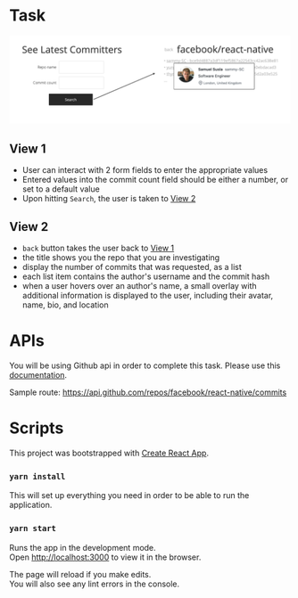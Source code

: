 # Task

![Image of UX Workflow](./src/ux-workflow.png)

## View 1
- User can interact with 2 form fields to enter the appropriate values
- Entered values into the commit count field should be either a number, or set to a default value
- Upon hitting `Search`, the user is taken to [View 2](#view-2)

## View 2
- `back` button takes the user back to [View 1](#view-1)
- the title shows you the repo that you are investigating
- display the number of commits that was requested, as a list
- each list item contains the author's username and the commit hash
- when a user hovers over an author's name, a small overlay with additional information is displayed to the user, including their avatar, name, bio, and location


# APIs

You will be using Github api in order to complete this task. Please use this [documentation](https://developer.github.com/v3/repos/commits/).

Sample route: https://api.github.com/repos/facebook/react-native/commits

# Scripts

This project was bootstrapped with [Create React App](https://github.com/facebook/create-react-app).

### `yarn install`

This will set up everything you need in order to be able to run the application.

### `yarn start`

Runs the app in the development mode.\
Open [http://localhost:3000](http://localhost:3000) to view it in the browser.

The page will reload if you make edits.\
You will also see any lint errors in the console.
